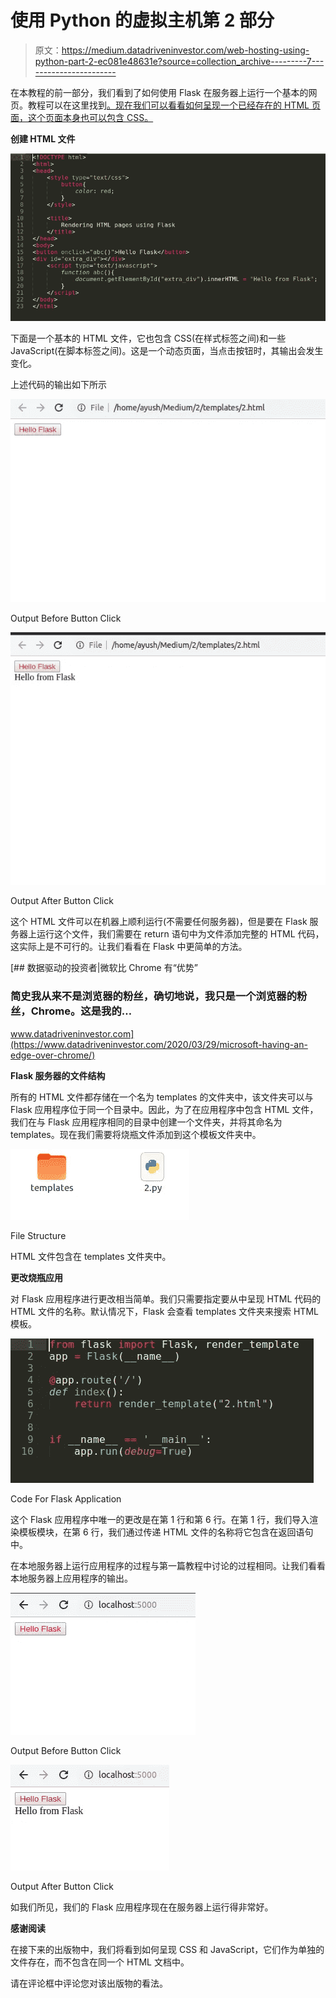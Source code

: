 # 使用 Python 的虚拟主机第 2 部分

> 原文：<https://medium.datadriveninvestor.com/web-hosting-using-python-part-2-ec081e48631e?source=collection_archive---------7----------------------->

在本教程的前一部分，我们看到了如何使用 Flask 在服务器上运行一个基本的网页。教程可以在这里找到[。现在我们可以看看如何呈现一个已经存在的 HTML 页面，这个页面本身也可以包含 CSS。](https://medium.com/@akalla/web-hosting-using-python-3dbb00abdcba)

**创建 HTML 文件**

![](img/8929e20f2fe9f77d24c56da96278fcac.png)

下面是一个基本的 HTML 文件，它也包含 CSS(在样式标签之间)和一些 JavaScript(在脚本标签之间)。这是一个动态页面，当点击按钮时，其输出会发生变化。

上述代码的输出如下所示

![](img/f4a07bacd36170d7cedab7b665d0bbce.png)

Output Before Button Click

![](img/f86402ca7c872bc22aca290819ed28c5.png)

Output After Button Click

这个 HTML 文件可以在机器上顺利运行(不需要任何服务器)，但是要在 Flask 服务器上运行这个文件，我们需要在 return 语句中为文件添加完整的 HTML 代码，这实际上是不可行的。让我们看看在 Flask 中更简单的方法。

[](https://www.datadriveninvestor.com/2020/03/29/microsoft-having-an-edge-over-chrome/) [## 数据驱动的投资者|微软比 Chrome 有“优势”

### 简史我从来不是浏览器的粉丝，确切地说，我只是一个浏览器的粉丝，Chrome。这是我的…

www.datadriveninvestor.com](https://www.datadriveninvestor.com/2020/03/29/microsoft-having-an-edge-over-chrome/) 

**Flask 服务器的文件结构**

所有的 HTML 文件都存储在一个名为 templates 的文件夹中，该文件夹可以与 Flask 应用程序位于同一个目录中。因此，为了在应用程序中包含 HTML 文件，我们在与 Flask 应用程序相同的目录中创建一个文件夹，并将其命名为 templates。现在我们需要将烧瓶文件添加到这个模板文件夹中。

![](img/4b381f88f946ecb85a5e98fe1322b681.png)

File Structure

HTML 文件包含在 templates 文件夹中。

**更改烧瓶应用**

对 Flask 应用程序进行更改相当简单。我们只需要指定要从中呈现 HTML 代码的 HTML 文件的名称。默认情况下，Flask 会查看 templates 文件夹来搜索 HTML 模板。

![](img/8fddbf2147cf6ca19407fff9de0673ac.png)

Code For Flask Application

这个 Flask 应用程序中唯一的更改是在第 1 行和第 6 行。在第 1 行，我们导入渲染模板模块，在第 6 行，我们通过传递 HTML 文件的名称将它包含在返回语句中。

在本地服务器上运行应用程序的过程与第一篇教程中讨论的过程相同。让我们看看本地服务器上应用程序的输出。

![](img/e44218eb3f6a38d4a4ccf01cb3259f57.png)

Output Before Button Click

![](img/307b50132e1c06208bef0394ad56aaf8.png)

Output After Button Click

如我们所见，我们的 Flask 应用程序现在在服务器上运行得非常好。

**感谢阅读**

在接下来的出版物中，我们将看到如何呈现 CSS 和 JavaScript，它们作为单独的文件存在，而不包含在同一个 HTML 文档中。

请在评论框中评论您对该出版物的看法。